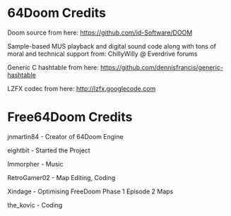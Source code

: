 # 64Doom Credits

Doom source from here: https://github.com/id-Software/DOOM

Sample-based MUS playback and digital sound code along with tons of moral and technical support from: ChillyWilly @ Everdrive forums

Generic C hashtable from here: https://github.com/dennisfrancis/generic-hashtable

LZFX codec from here: http://lzfx.googlecode.com

# Free64Doom Credits

jnmartin84 - Creator of 64Doom Engine

eightbit - Started the Project

Immorpher - Music

RetroGamer02 - Map Editing, Coding

Xindage - Optimising FreeDoom Phase 1 Episode 2 Maps

the_kovic - Coding